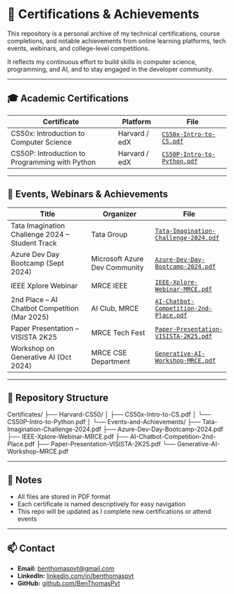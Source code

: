 # 📜 Certifications & Achievements

This repository is a personal archive of my technical certifications, course completions, and notable achievements from online learning platforms, tech events, webinars, and college-level competitions.

It reflects my continuous effort to build skills in computer science, programming, and AI, and to stay engaged in the developer community.

---

## 🎓 Academic Certifications

| Certificate                                  | Platform     | File                                                   |
|---------------------------------------------|--------------|--------------------------------------------------------|
| CS50x: Introduction to Computer Science     | Harvard / edX | [`CS50x-Intro-to-CS.pdf`](Harvard-CS50/CS50x-Intro-to-CS.pdf) |
| CS50P: Introduction to Programming with Python | Harvard / edX | [`CS50P-Intro-to-Python.pdf`](Harvard-CS50/CS50P-Intro-to-Python.pdf) |

---

## 🏅 Events, Webinars & Achievements

| Title                                        | Organizer                    | File                                                                 |
|---------------------------------------------|------------------------------|----------------------------------------------------------------------|
| Tata Imagination Challenge 2024 – Student Track | Tata Group                    | [`Tata-Imagination-Challenge-2024.pdf`](Events-and-Achievements/Tata-Imagination-Challenge-2024.pdf) |
| Azure Dev Day Bootcamp (Sept 2024)          | Microsoft Azure Dev Community| [`Azure-Dev-Day-Bootcamp-2024.pdf`](Events-and-Achievements/Azure-Dev-Day-Bootcamp-2024.pdf) |
| IEEE Xplore Webinar                         | MRCE IEEE                    | [`IEEE-Xplore-Webinar-MRCE.pdf`](Events-and-Achievements/IEEE-Xplore-Webinar-MRCE.pdf) |
| 2nd Place – AI Chatbot Competition (Mar 2025) | AI Club, MRCE                | [`AI-Chatbot-Competition-2nd-Place.pdf`](Events-and-Achievements/AI-Chatbot-Competition-2nd-Place.pdf) |
| Paper Presentation – VISISTA 2K25           | MRCE Tech Fest               | [`Paper-Presentation-VISISTA-2K25.pdf`](Events-and-Achievements/Paper-Presentation-VISISTA-2K25.pdf) |
| Workshop on Generative AI (Oct 2024)        | MRCE CSE Department          | [`Generative-AI-Workshop-MRCE.pdf`](Events-and-Achievements/Generative-AI-Workshop-MRCE.pdf) |

---

## 📁 Repository Structure

Certificates/
├── Harvard-CS50/
│ ├── CS50x-Intro-to-CS.pdf
│ └── CS50P-Intro-to-Python.pdf
│
└── Events-and-Achievements/
├── Tata-Imagination-Challenge-2024.pdf
├── Azure-Dev-Day-Bootcamp-2024.pdf
├── IEEE-Xplore-Webinar-MRCE.pdf
├── AI-Chatbot-Competition-2nd-Place.pdf
├── Paper-Presentation-VISISTA-2K25.pdf
└── Generative-AI-Workshop-MRCE.pdf


---

## 🧠 Notes

- All files are stored in PDF format
- Each certificate is named descriptively for easy navigation
- This repo will be updated as I complete new certifications or attend events

---

## 📫 Contact

- **Email:** benthomaspvt@gmail.com  
- **LinkedIn:** [linkedin.com/in/benthomaspvt](https://linkedin.com/in/benthomaspvt)  
- **GitHub:** [github.com/BenThomasPvt](https://github.com/BenThomasPvt)
